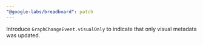 ```yaml
---
"@google-labs/breadboard": patch
---
```


Introduce `GraphChangeEvent.visualOnly` to indicate that only visual metadata was updated.

